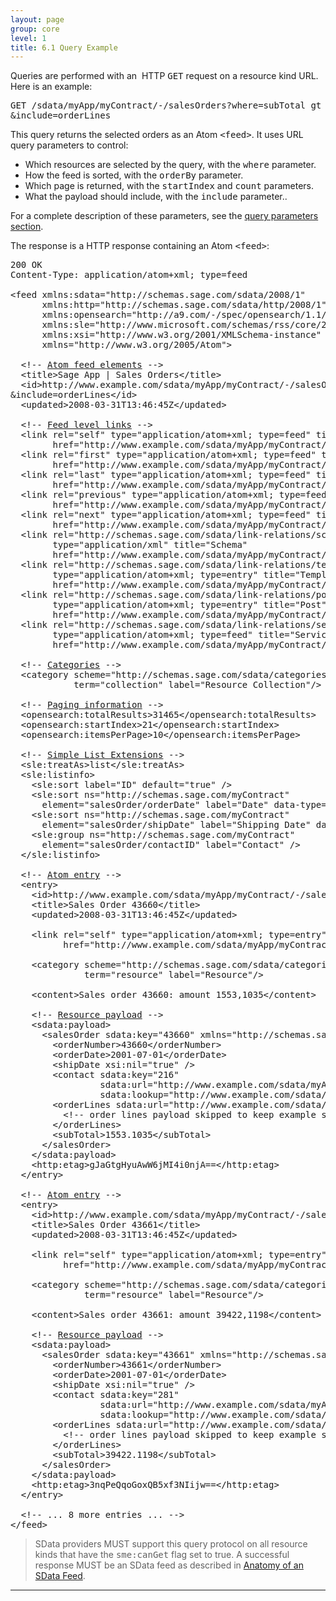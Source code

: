 ```yaml
---
layout: page
group: core
level: 1
title: 6.1 Query Example
---
```


Queries are performed with an&nbsp; HTTP <tt>GET</tt> request on a resource kind
URL. Here is an example:

<pre>GET /sdata/myApp/myContract/-/salesOrders?where=subTotal gt 1500.0&amp;orderBy=orderDate desc&amp;startIndex=21&amp;count=10
&amp;include=orderLines</pre>

This query returns the selected orders as an Atom <tt>&lt;feed&gt;</tt>. It
uses URL query parameters to control:

*   Which resources are selected by the query, with the <tt>where</tt>
parameter.
*   How the feed is sorted, with the <tt>orderBy</tt> parameter.
*   Which page is returned, with the <tt>startIndex</tt> and <tt>count</tt>
parameters.
*   What the payload should include, with the <tt>include</tt> parameter..

For a complete description of these parameters, see the
[query parameters section](../0211/ "2.11  Query Parameters").

The response is a HTTP response containing an Atom <tt>&lt;feed&gt;</tt>:

<pre>200 OK
Content-Type: application/atom+xml; type=feed

&lt;feed xmlns:sdata="http://schemas.sage.com/sdata/2008/1" 
      xmlns:http="http://schemas.sage.com/sdata/http/2008/1" 
&nbsp;&nbsp;&nbsp;&nbsp;&nbsp; xmlns:opensearch="http://a9.com/-/spec/opensearch/1.1/"
      xmlns:sle="http://www.microsoft.com/schemas/rss/core/2005" 
      xmlns:xsi="http://www.w3.org/2001/XMLSchema-instance"
&nbsp;&nbsp;&nbsp;&nbsp;&nbsp; xmlns="http://www.w3.org/2005/Atom"&gt;

  &lt;!-- <a href="../0302/" title="3.2  Feed Elements">Atom feed elements</a> --&gt;
&nbsp; &lt;title&gt;Sage App | Sales Orders&lt;/title&gt;
&nbsp; &lt;id&gt;http://www.example.com/sdata/myApp/myContract/-/salesOrders?where=subTotal gt 1500.0&amp;orderBy=orderDate desc&amp;startIndex=21&amp;count=10
&amp;include=orderLines&lt;/id&gt;
&nbsp; &lt;updated&gt;2008-03-31T13:46:45Z&lt;/updated&gt;

  &lt;!-- <a href="../0303/" title="3.3 Feed-level Links">Feed level links</a> --&gt;
  &lt;link rel="self" type="application/atom+xml; type=feed" title="Refresh" 
&nbsp;&nbsp;&nbsp;&nbsp;&nbsp;&nbsp;&nbsp; href="http://www.example.com/sdata/myApp/myContract/-/salesOrders" /&gt;
&nbsp; &lt;link rel="first" type="application/atom+xml; type=feed" title="First Page" 
&nbsp;&nbsp;&nbsp;&nbsp;&nbsp;&nbsp;&nbsp; href="http://www.example.com/sdata/myApp/myContract/-/salesOrders?startIndex=21&amp;amp;count=10" /&gt;
&nbsp; &lt;link rel="last" type="application/atom+xml; type=feed" title="Last Page" 
&nbsp;&nbsp;&nbsp;&nbsp;&nbsp;&nbsp;&nbsp; href="http://www.example.com/sdata/myApp/myContract/-/salesOrders?startIndex=31461&amp;amp;count=10" /&gt;
&nbsp; &lt;link rel="previous" type="application/atom+xml; type=feed" title="Previous Page" 
&nbsp;&nbsp;&nbsp;&nbsp;&nbsp;&nbsp;&nbsp; href="http://www.example.com/sdata/myApp/myContract/-/salesOrders?startIndex=11&amp;amp;count=10" /&gt;
&nbsp; &lt;link rel="next" type="application/atom+xml; type=feed" title="Next Page" 
&nbsp;&nbsp;&nbsp;&nbsp;&nbsp;&nbsp;&nbsp; href="http://www.example.com/sdata/myApp/myContract/-/salesOrders?startIndex=31&amp;amp;count=10" /&gt;
&nbsp; &lt;link rel="http://schemas.sage.com/sdata/link-relations/schema" 
&nbsp;&nbsp;&nbsp;&nbsp;&nbsp;&nbsp;&nbsp; type="application/xml" title="Schema" 
&nbsp;&nbsp;&nbsp;&nbsp;&nbsp;&nbsp;&nbsp; href="http://www.example.com/sdata/myApp/myContract/-/salesOrders/$schema?version=5" /&gt;
&nbsp; &lt;link rel="http://schemas.sage.com/sdata/link-relations/template" 
&nbsp;&nbsp;&nbsp;&nbsp;&nbsp;&nbsp;&nbsp; type="application/atom+xml; type=entry" title="Template" 
&nbsp;&nbsp;&nbsp;&nbsp;&nbsp;&nbsp;&nbsp; href="http://www.example.com/sdata/myApp/myContract/-/salesOrders/$template" /&gt;
&nbsp; &lt;link rel="http://schemas.sage.com/sdata/link-relations/post" 
&nbsp;&nbsp;&nbsp;&nbsp;&nbsp;&nbsp;&nbsp; type="application/atom+xml; type=entry" title="Post" 
&nbsp;&nbsp;&nbsp;&nbsp;&nbsp;&nbsp;&nbsp; href="http://www.example.com/sdata/myApp/myContract/-/salesOrders" /&gt;
&nbsp; &lt;link rel="http://schemas.sage.com/sdata/link-relations/service" 
&nbsp;&nbsp;&nbsp;&nbsp;&nbsp;&nbsp;&nbsp; type="application/atom+xml; type=feed" title="Service" 
&nbsp;&nbsp;&nbsp;&nbsp;&nbsp;&nbsp;&nbsp; href="http://www.example.com/sdata/myApp/myContract/-/salesOrders/$service" /&gt;

  &lt;!-- <a href="../0304/" title="3.4 Categories">Categories</a> --&gt;
  &lt;category scheme="http://schemas.sage.com/sdata/categories" 
            term="collection" label="Resource Collection"/&gt;

  &lt;!-- <a href="../0305/" title="3.5 Paging Information">Paging information</a> --&gt;
&nbsp; &lt;opensearch:totalResults&gt;31465&lt;/opensearch:totalResults&gt;
&nbsp; &lt;opensearch:startIndex&gt;21&lt;/opensearch:startIndex&gt;
&nbsp; &lt;opensearch:itemsPerPage&gt;10&lt;/opensearch:itemsPerPage&gt;

  &lt;!-- <a href="../0306/" title="3.6 Simple List Extensions">Simple List Extensions</a> --&gt;
  &lt;sle:treatAs&gt;list&lt;/sle:treatAs&gt;
&nbsp;&nbsp;&lt;sle:listinfo&gt;
&nbsp;&nbsp;&nbsp;&nbsp;&lt;sle:sort label="ID" default="true" /&gt;
&nbsp;&nbsp;&nbsp;&nbsp;&lt;sle:sort ns="http://schemas.sage.com/myContract" 
      element="salesOrder/orderDate" label="Date" data-type="date" /&gt;
&nbsp;&nbsp;&nbsp;&nbsp;&lt;sle:sort ns="http://schemas.sage.com/myContract" 
      element="salesOrder/shipDate" label="Shipping Date" data-type="date" /&gt;
&nbsp;&nbsp;&nbsp;&nbsp;&lt;sle:group ns="http://schemas.sage.com/myContract" 
      element="salesOrder/contactID" label="Contact" /&gt;
&nbsp;&nbsp;&lt;/sle:listinfo&gt; 

  &lt;!-- <a href="../0307/" title="3.7  Typical Feed Entry">Atom entry</a> --&gt;
&nbsp; &lt;entry&gt;
&nbsp;&nbsp;&nbsp; &lt;id&gt;http://www.example.com/sdata/myApp/myContract/-/salesOrders('43660')&lt;/id&gt;
&nbsp;&nbsp;&nbsp; &lt;title&gt;Sales Order 43660&lt;/title&gt;
&nbsp;&nbsp;&nbsp; &lt;updated&gt;2008-03-31T13:46:45Z&lt;/updated&gt;

&nbsp;&nbsp;&nbsp; &lt;link rel="self" type="application/atom+xml; type=entry" title="self" 
&nbsp;&nbsp;&nbsp;&nbsp;&nbsp;&nbsp;&nbsp;&nbsp;&nbsp; href="http://www.example.com/sdata/myApp/myContract/-/salesOrders('43660')" /&gt;

    &lt;category scheme="http://schemas.sage.com/sdata/categories" 
              term="resource" label="Resource"/&gt;

&nbsp;&nbsp;&nbsp; &lt;content&gt;Sales order 43660: amount 1553,1035&lt;/content&gt;

    &lt;!-- <a href="../0308/" title="3.8  Resource Payload">Resource payload</a> --&gt;
    &lt;sdata:payload&gt;
      &lt;salesOrder sdata:key="43660" xmlns="http://schemas.sage.com/myContract"&gt;
        &lt;orderNumber&gt;43660&lt;/orderNumber&gt;
        &lt;orderDate&gt;2001-07-01&lt;/orderDate&gt;
        &lt;shipDate xsi:nil="true" /&gt;
        &lt;contact sdata:key="216" 
                 sdata:url="http://www.example.com/sdata/myApp/myContract/-/contacts('216')" 
                 sdata:lookup="http://www.example.com/sdata/myApp/myContract/-/contacts"/&gt;
        &lt;orderLines sdata:url="http://www.example.com/sdata/myApp/myContract/-/salesOrderLines?where=salesOrderID%20eq%2043660"&gt;
          &lt;!-- order lines payload skipped to keep example size reasonable --&gt;
        &lt;/orderLines&gt;
        &lt;subTotal&gt;1553.1035&lt;/subTotal&gt;
      &lt;/salesOrder&gt;
    &lt;/sdata:payload&gt;
&nbsp;&nbsp;&nbsp; &lt;http:etag&gt;gJaGtgHyuAwW6jMI4i0njA==&lt;/http:etag&gt;
&nbsp; &lt;/entry&gt;

  &lt;!-- <a href="../0307/" title="3.7  Typical Feed Entry">Atom entry</a> --&gt;
&nbsp; &lt;entry&gt;
&nbsp;&nbsp;&nbsp; &lt;id&gt;http://www.example.com/sdata/myApp/myContract/-/salesOrders('43661')&lt;/id&gt;
&nbsp;&nbsp;&nbsp; &lt;title&gt;Sales Order 43661&lt;/title&gt;
&nbsp;&nbsp;&nbsp; &lt;updated&gt;2008-03-31T13:46:45Z&lt;/updated&gt;

&nbsp;&nbsp;&nbsp; &lt;link rel="self" type="application/atom+xml; type=entry" title="self" 
&nbsp;&nbsp;&nbsp;&nbsp;&nbsp;&nbsp;&nbsp;&nbsp;&nbsp; href="http://www.example.com/sdata/myApp/myContract/-/salesOrders('43661')" /&gt;

    &lt;category scheme="http://schemas.sage.com/sdata/categories" 
              term="resource" label="Resource"/&gt;

&nbsp;&nbsp;&nbsp; &lt;content&gt;Sales order 43661: amount 39422,1198&lt;/content&gt;

    &lt;!-- <a href="../0308/" title="3.8  Resource Payload">Resource payload</a> --&gt;
    &lt;sdata:payload&gt;
      &lt;salesOrder sdata:key="43661" xmlns="http://schemas.sage.com/myContract"&gt;
        &lt;orderNumber&gt;43661&lt;/orderNumber&gt;
        &lt;orderDate&gt;2001-07-01&lt;/orderDate&gt;
        &lt;shipDate xsi:nil="true" /&gt;
        &lt;contact sdata:key="281" 
                 sdata:url="http://www.example.com/sdata/myApp/myContract/-/contacts('281')" 
                 sdata:lookup="http://www.example.com/sdata/myApp/myContract/-/contacts" /&gt;
        &lt;orderLines sdata:url="http://www.example.com/sdata/myApp/myContract/-/salesOrderLines?where=salesOrderID%20eq%2043661"&gt;
          &lt;!-- order lines payload skipped to keep example size reasonable --&gt;
        &lt;/orderLines&gt;
        &lt;subTotal&gt;39422.1198&lt;/subTotal&gt;
      &lt;/salesOrder&gt;
    &lt;/sdata:payload&gt;
&nbsp;&nbsp;&nbsp; &lt;http:etag&gt;3nqPeQqoGoxQB5xf3NIijw==&lt;/http:etag&gt;
&nbsp; &lt;/entry&gt;

&nbsp; &lt;!-- ... 8 more entries ... --&gt;
&lt;/feed&gt;</pre>

<blockquote class="compliance">SData providers MUST support this query protocol on all resource
kinds that have the <tt>sme:canGet</tt> flag set to true. A successful response
MUST be an SData feed as described in <a href="../0300/" title="3 Anatomy of an SData Feed">Anatomy of an SData Feed</a>.</blockquote>

* * *
